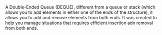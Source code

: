A Double-Ended Queue (DEQUE), different from a queue or stack (which allows you to add elements in either one of the ends of
the structure), it allows you to add and remove elements from both ends. It was created to help you manage situations that requires
efficient insertion adn removal from both ends.